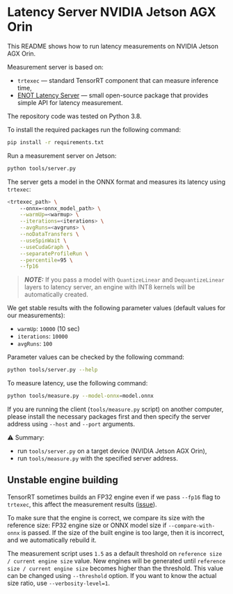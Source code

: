 # Latency Server NVIDIA Jetson AGX Orin

This README shows how to run latency measurements on NVIDIA Jetson AGX Orin.

Measurement server is based on:

- `trtexec` — standard TensorRT component that can measure inference time,
- [ENOT Latency Server](https://enot-autodl.rtd.enot.ai/en/latest/latency_server.html) — small open-source package that provides simple API for latency measurement.

The repository code was tested on Python 3.8.

To install the required packages run the following command:

```bash
pip install -r requirements.txt
```

Run a measurement server on Jetson:

```bash
python tools/server.py
```

The server gets a model in the ONNX format and measures its latency using `trtexec`:

```bash
<trtexec_path> \
    --onnx=<onnx_model_path> \
    --warmUp=<warmup> \
    --iterations=<iterations> \
    --avgRuns=<avgruns> \
    --noDataTransfers \
    --useSpinWait \
    --useCudaGraph \
    --separateProfileRun \
    --percentile=95 \
    --fp16
```

> **_NOTE:_** If you pass a model with `QuantizeLinear` and `DequantizeLinear` layers to latency server, an engine with INT8 kernels will be automatically created.

We get stable results with the following parameter values (default values for our measurements):

- `warmUp`: `10000` (10 sec)
- `iterations`: `10000`
- `avgRuns`: `100`

Parameter values can be checked by the following command:

```bash
python tools/server.py --help
```

To measure latency, use the following command:

```bash
python tools/measure.py --model-onnx=model.onnx
```

If you are running the client (`tools/measure.py` script) on another computer, please install the necessary packages first and then specify the server address using `--host` and `--port` arguments.

⚠️ Summary:

- run `tools/server.py` on a target device (NVIDIA Jetson AGX Orin),
- run `tools/measure.py` with the specified server address.

## Unstable engine building

TensorRT sometimes builds an FP32 engine even if we pass `--fp16` flag to `trtexec`, this affect the measurement results ([issue](https://github.com/NVIDIA/TensorRT/issues/3160)).

To make sure that the engine is correct, we compare its size with the reference size: FP32 engine size or ONNX model size if `--compare-with-onnx` is passed.
If the size of the built engine is too large, then it is incorrect, and we automatically rebuild it.

The measurement script uses `1.5` as a default threshold on `reference size / current engine size` value.
New engines will be generated until `reference size / current engine size` becomes higher than the threshold.
This value can be changed using `--threshold` option.
If you want to know the actual size ratio, use `--verbosity-level=1`.

